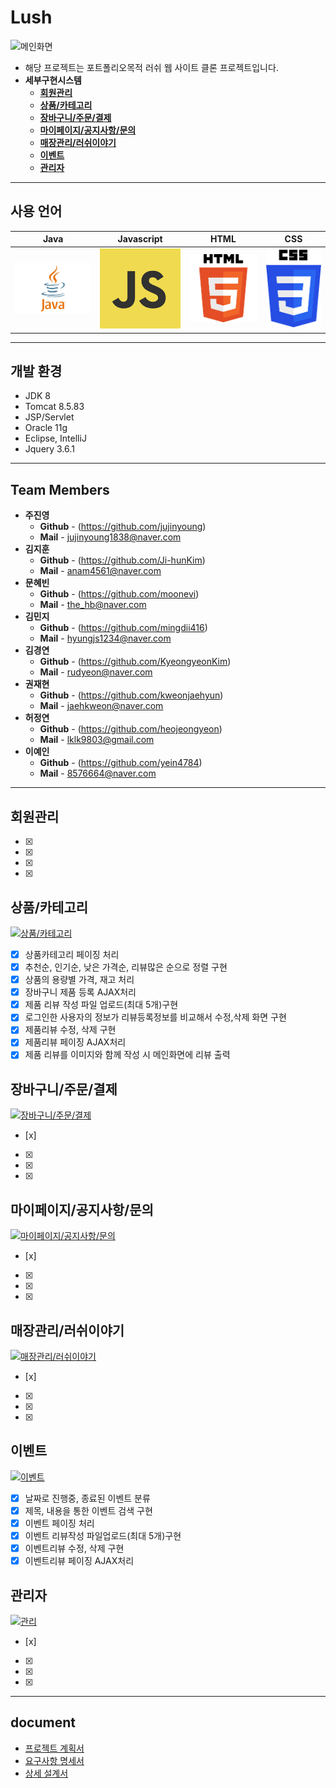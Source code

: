 # Lush
![메인화면](https://user-images.githubusercontent.com/73933471/210779405-2399550c-2d4e-4c55-9fc0-a895d94b3350.gif)
* 해당 프로젝트는 포트폴리오목적 러쉬 웹 사이트 클론 프로젝트입니다.
* **세부구현시스템**
   * **[회원관리](#회원관리)**
   * **[상품/카테고리](#상품카테고리)**
   * **[장바구니/주문/결제](#장바구니주문결제)**
   * **[마이페이지/공지사항/문의](#마이페이지공지사항문의)**
   * **[매장관리/러쉬이야기](#매장관리러쉬이야기)**
   * **[이벤트](#이벤트)**
   * **[관리자](#관리자)**

---
## 사용 언어

|    Java    | Javascript |     HTML   |     CSS    |
| :--------: | :--------: |   :------: |   :------: |
|   ![java]  |   ![js]    |   ![html]  |    ![css]  |

---

## 개발 환경
* JDK 8
* Tomcat 8.5.83
* JSP/Servlet
* Oracle 11g
* Eclipse, IntelliJ
* Jquery 3.6.1

---

## Team Members
* **주진영**
    * **Github** - (https://github.com/jujinyoung)
    * **Mail** - <jujinyoung1838@naver.com>
* **김지훈**
    * **Github** - (https://github.com/Ji-hunKim)
    * **Mail** - <anam4561@naver.com>
* **문혜빈**
    * **Github** - (https://github.com/moonevi)
    * **Mail** - <the_hb@naver.com>
* **김민지**
    * **Github** - (https://github.com/mingdii416)
    * **Mail** - <hyungjs1234@naver.com>
* **김경연**
    * **Github** - (https://github.com/KyeongyeonKim)
    * **Mail** - <rudyeon@naver.com>
* **권재현**
    * **Github** - (https://github.com/kweonjaehyun)
    * **Mail** - <jaehkweon@naver.com>   
* **허정연**
    * **Github** - (https://github.com/heojeongyeon)
    * **Mail** - <lklk9803@gmail.com>
* **이예인**
    * **Github** - (https://github.com/yein4784)
    * **Mail** - <8576664@naver.com>     

---
## 회원관리

- [x] 
- [x] 
- [x] 
- [x] 

## 상품/카테고리
[![상품/카테고리]( https://img.youtube.com/vi/a9uHo206g3Y/0.jpg)](https://www.youtube.com/watch?v=a9uHo206g3Y)
- [x] 상품카테고리 페이징 처리 
- [x] 추천순, 인기순, 낮은 가격순, 리뷰많은 순으로 정렬 구현
- [x] 상품의 용량별 가격, 재고 처리
- [x] 장바구니 제품 등록 AJAX처리 
- [x] 제품 리뷰 작성 파일 업로드(최대 5개)구현 
- [x] 로그인한 사용자의 정보가 리뷰등록정보를 비교해서 수정,삭제 화면 구현
- [x] 제품리뷰 수정, 삭제 구현
- [x] 제품리뷰 페이징 AJAX처리
- [x] 제품 리뷰를 이미지와 함께 작성 시 메인화면에 리뷰 출력

## 장바구니/주문/결제
[![장바구니/주문/결제](https://img.youtube.com/vi/TnCWZ3mNc4U/0.jpg)](https://www.youtube.com/watch?v=TnCWZ3mNc4U)
- [x] 
- [x] 
- [x] 
- [x] 

## 마이페이지/공지사항/문의
[![마이페이지/공지사항/문의](https://img.youtube.com/vi/_vvvL6DsAFQ/0.jpg)](https://www.youtube.com/watch?v=_vvvL6DsAFQ)
- [x] 
- [x] 
- [x] 
- [x] 

## 매장관리/러쉬이야기
[![매장관리/러쉬이야기](https://img.youtube.com/vi/shrErC-E2mI/0.jpg)](https://www.youtube.com/watch?v=shrErC-E2mI)
- [x] 
- [x] 
- [x] 
- [x] 

## 이벤트
[![이벤트](https://img.youtube.com/vi/kPu77L3eBp0/0.jpg)](https://www.youtube.com/watch?v=kPu77L3eBp0)
- [x] 날짜로 진행중, 종료된 이벤트 분류
- [x] 제목, 내용을 통한 이벤트 검색 구현
- [x] 이벤트 페이징 처리
- [x] 이벤트 리뷰작성 파일업로드(최대 5개)구현
- [x] 이벤트리뷰 수정, 삭제 구현
- [x] 이벤트리뷰 페이징 AJAX처리

## 관리자
[![관리](https://img.youtube.com/vi/4WoxKV7UtSQ/0.jpg)](https://www.youtube.com/watch?v=4WoxKV7UtSQ)
- [x] 
- [x] 
- [x] 
- [x] 

---
## document
* [프로젝트 계획서](https://github.com/jujinyoung/Lush/issues/75) 
* [요구사항 명세서](https://github.com/jujinyoung/Lush/issues/76)
* [상세 설계서](https://github.com/jujinyoung/Lush/issues/77)

<!-- Stack Icon Refernces -->

[js]: /readmeImages/javascript.png
[java]: /readmeImages/java.png
[html]: /readmeImages/html.png
[css]: /readmeImages/css.png
